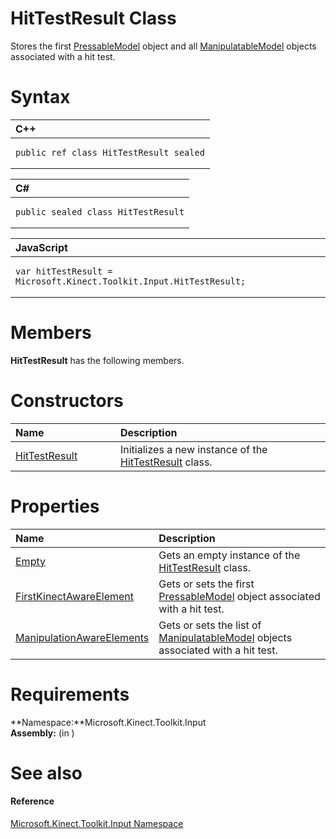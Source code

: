 HitTestResult Class  
===================  

Stores the first [PressableModel](PressableModel_Class.md) object and all [ManipulatableModel](ManipulatableModel_Class.md) objects associated with a hit test. <span id="syntaxSection"></span>

Syntax  
======  

<table>
<colgroup>
<col width="100%" />
</colgroup>
<thead>
<tr class="header">
<th align="left">C++</th>
</tr>
</thead>
<tbody>
<tr class="odd">
<td align="left"><pre><code>public ref class HitTestResult sealed</code></pre></td>
</tr>
</tbody>
</table>

<table>
<colgroup>
<col width="100%" />
</colgroup>
<thead>
<tr class="header">
<th align="left">C#</th>
</tr>
</thead>
<tbody>
<tr class="odd">
<td align="left"><pre><code>public sealed class HitTestResult</code></pre></td>
</tr>
</tbody>
</table>

<table>
<colgroup>
<col width="100%" />
</colgroup>
<thead>
<tr class="header">
<th align="left">JavaScript</th>
</tr>
</thead>
<tbody>
<tr class="odd">
<td align="left"><pre><code>var hitTestResult = Microsoft.Kinect.Toolkit.Input.HitTestResult;</code></pre></td>
</tr>
</tbody>
</table>

<span id="classMembersSection"></span>

Members  
=======  

**HitTestResult** has the following members.  

<span id="publicconstructorsSection"></span>

Constructors  
============  

<table>
<colgroup>
<col width="30%" />
<col width="60%" />
</colgroup>
<thead>
<tr class="header">
<th align="left">Name</th>
<th align="left">Description</th>
</tr>
</thead>
<tbody>
<tr class="odd">
<td align="left"><a href="HitTestResult_Class/Constructor.md">HitTestResult</a></td>
<td align="left">Initializes a new instance of the <a href="">HitTestResult</a> class.</td>
</tr>
</tbody>
</table>

<span id="publicpropertiesSection"></span>

Properties  
==========  

<table>
<colgroup>
<col width="30%" />
<col width="60%" />
</colgroup>
<thead>
<tr class="header">
<th align="left">Name</th>
<th align="left">Description</th>
</tr>
</thead>
<tbody>
<tr class="odd">
<td align="left"><a href="HitTestResult_Class/Properties/Empty_Property.md">Empty</a></td>
<td align="left">Gets an empty instance of the <a href="">HitTestResult</a> class.</td>
</tr>
<tr class="even">
<td align="left"><a href="HitTestResult_Class/Properties/FirstKinectAwareElement.md">FirstKinectAwareElement</a></td>
<td align="left">Gets or sets the first <a href="PressableModel_Class.md">PressableModel</a> object associated with a hit test.</td>
</tr>
<tr class="odd">
<td align="left"><a href="HitTestResult_Class/Properties/ManipulationAwareElements.md">ManipulationAwareElements</a></td>
<td align="left">Gets or sets the list of <a href="ManipulatableModel_Class.md">ManipulatableModel</a> objects associated with a hit test.</td>
</tr>
</tbody>
</table>

<span id="requirements"></span>

Requirements  
============  

**Namespace:**Microsoft.Kinect.Toolkit.Input  
**Assembly:** (in )  

<span id="ID4E3"></span>

See also  
========  

<span id="ID4E5"></span>
#### Reference  

[Microsoft.Kinect.Toolkit.Input Namespace](../Kinect.Toolkit.Input.md)  



<!--Please do not edit the data in the comment block below.-->
<!--
TOCTitle : HitTestResult Class
RLTitle : HitTestResult Class
KeywordK : HitTestResult class, about
HelpPriority : 2
TopicType : apiref
KeywordF : Microsoft.Kinect.Toolkit.Input.HitTestResult
KeywordF : HitTestResult
KeywordF : Microsoft.Kinect.Toolkit.Input.HitTestResult
KeywordA : T:Microsoft.Kinect.Toolkit.Input.HitTestResult
AssetID : T:Microsoft.Kinect.Toolkit.Input.HitTestResult
Locale : en-us
CommunityContent : 1
APIType : Managed
APILocation : 
APIName : Microsoft.Kinect.Toolkit.Input.HitTestResult
TargetOS : Windows
TopicType : kbSyntax
DevLang : VB
DevLang : CSharp
DevLang : JavaScript
DevLang : C++
DocSet : K4Wv2
ProjType : K4Wv2Proj
Technology : Kinect for Windows
Product : Kinect for Windows SDK v2
productversion : 20
-->
